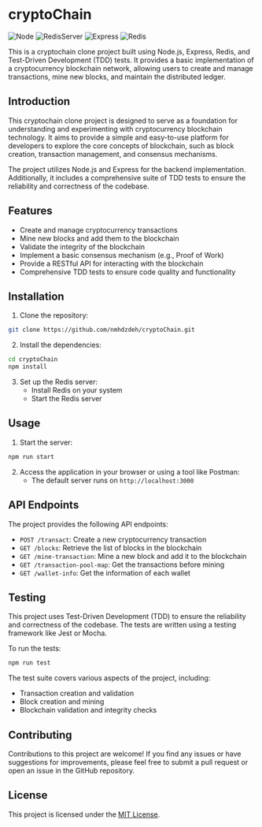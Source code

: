 # cryptoChain
![Node](https://img.shields.io/badge/Node-20.18.0-green)
![RedisServer](https://img.shields.io/badge/RedisServer-7.4.0-blue)
![Express](https://img.shields.io/badge/Express-4.21.1-orange)
![Redis](https://img.shields.io/badge/Redis-3.1.2-yellow)



This is a cryptochain clone project built using Node.js, Express, Redis, and Test-Driven Development (TDD) tests. It provides a basic implementation of a cryptocurrency blockchain network, allowing users to create and manage transactions, mine new blocks, and maintain the distributed ledger.

##  Introduction

This cryptochain clone project is designed to serve as a foundation for understanding and experimenting with cryptocurrency blockchain technology. It aims to provide a simple and easy-to-use platform for developers to explore the core concepts of blockchain, such as block creation, transaction management, and consensus mechanisms.

The project utilizes Node.js and Express for the backend implementation. Additionally, it includes a comprehensive suite of TDD tests to ensure the reliability and correctness of the codebase.

## Features

-   Create and manage cryptocurrency transactions
-   Mine new blocks and add them to the blockchain
-   Validate the integrity of the blockchain
-   Implement a basic consensus mechanism (e.g., Proof of Work)
-   Provide a RESTful API for interacting with the blockchain
-   Comprehensive TDD tests to ensure code quality and functionality

## Installation

1.  Clone the repository:
```bash
git clone https://github.com/nmhdzdeh/cryptoChain.git
```
2.  Install the dependencies:
```bash
cd cryptoChain
npm install
```
3.  Set up the Redis server:
    -   Install Redis on your system 
    -   Start the Redis server

## Usage

1.  Start the server:
```bash
npm run start
```
2.  Access the application in your browser or using a tool like Postman:
    -  The default server runs on  `http://localhost:3000`

## API Endpoints

The project provides the following API endpoints:

-   `POST /transact`: Create a new cryptocurrency transaction
-   `GET /blocks`: Retrieve the list of blocks in the blockchain
-   `GET /mine-transaction`: Mine a new block and add it to the blockchain
-   `GET /transaction-pool-map`: Get the transactions before mining
-   `GET /wallet-info`: Get the information of each wallet


## Testing


This project uses Test-Driven Development (TDD) to ensure the reliability and correctness of the codebase. The tests are written using a testing framework like Jest or Mocha.

To run the tests:
```bash
npm run test
```
The test suite covers various aspects of the project, including:

-   Transaction creation and validation
-   Block creation and mining
-   Blockchain validation and integrity checks

## Contributing

Contributions to this project are welcome! If you find any issues or have suggestions for improvements, please feel free to submit a pull request or open an issue in the GitHub repository.

## License

This project is licensed under the [MIT License](./LICENSE).
